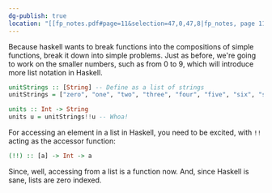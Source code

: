 ```yaml
---
dg-publish: true
location: "[[fp_notes.pdf#page=11&selection=47,0,47,8|fp_notes, page 11]]"
---
```

Because haskell wants to break functions into the compositions of simple functions, break it down into simple problems. Just as before, we're going to work on the smaller numbers, such as from 0 to 9, which will introduce more list notation in Haskell.

```haskell
unitStrings :: [String] -- Define as a list of strings
unitStrings = ["zero", "one", "two", "three", "four", "five", "six", "seven", "eight", "nine"] -- idx corresponds with end digit 

units :: Int -> String
units u = unitStrings!!u -- Whoa!
```

For accessing an element in a list in Haskell, you need to be excited, with `!!` acting as the accessor function:

```haskell
(!!) :: [a] -> Int -> a
```

Since, well, accessing from a list is a function now. And, since Haskell is sane, lists are zero indexed.

